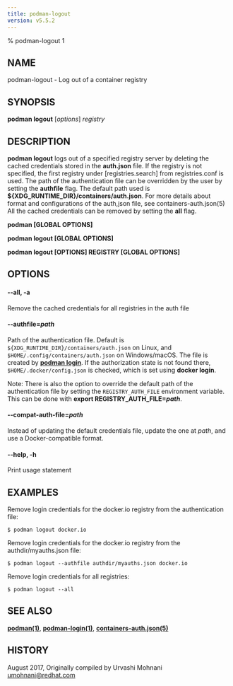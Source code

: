 ```yaml
---
title: podman-logout
version: v5.5.2
---
```


% podman-logout 1

## NAME
podman\-logout - Log out of a container registry

## SYNOPSIS
**podman logout** [*options*] *registry*

## DESCRIPTION
**podman logout** logs out of a specified registry server by deleting the cached credentials
stored in the **auth.json** file. If the registry is not specified, the first registry under [registries.search]
from registries.conf is used. The path of the authentication file can be overridden by the user by setting the **authfile** flag.
The default path used is **${XDG\_RUNTIME\_DIR}/containers/auth.json**. For more details about format and configurations of the auth,json file, see containers-auth.json(5)
All the cached credentials can be removed by setting the **all** flag.

**podman [GLOBAL OPTIONS]**

**podman logout [GLOBAL OPTIONS]**

**podman logout [OPTIONS] REGISTRY [GLOBAL OPTIONS]**

## OPTIONS

#### **--all**, **-a**

Remove the cached credentials for all registries in the auth file


[//]: # (BEGIN included file options/authfile.md)
#### **--authfile**=*path*

Path of the authentication file. Default is `${XDG_RUNTIME_DIR}/containers/auth.json` on Linux, and `$HOME/.config/containers/auth.json` on Windows/macOS.
The file is created by **[podman login](podman-login.1.md)**. If the authorization state is not found there, `$HOME/.docker/config.json` is checked, which is set using **docker login**.

Note: There is also the option to override the default path of the authentication file by setting the `REGISTRY_AUTH_FILE` environment variable. This can be done with **export REGISTRY_AUTH_FILE=_path_**.

[//]: # (END   included file options/authfile.md)


[//]: # (BEGIN included file options/compat-auth-file.md)
#### **--compat-auth-file**=*path*

Instead of updating the default credentials file, update the one at *path*, and use a Docker-compatible format.

[//]: # (END   included file options/compat-auth-file.md)

#### **--help**, **-h**

Print usage statement

## EXAMPLES

Remove login credentials for the docker.io registry from the authentication file:
```
$ podman logout docker.io
```

Remove login credentials for the docker.io registry from the authdir/myauths.json file:
```
$ podman logout --authfile authdir/myauths.json docker.io
```

Remove login credentials for all registries:
```
$ podman logout --all
```

## SEE ALSO
**[podman(1)](podman.1.md)**, **[podman-login(1)](podman-login.1.md)**, **[containers-auth.json(5)](https://github.com/containers/image/blob/main/docs/containers-auth.json.5.md)**

## HISTORY
August 2017, Originally compiled by Urvashi Mohnani <umohnani@redhat.com>
